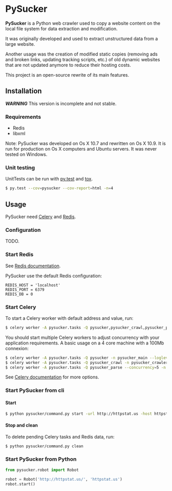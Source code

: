 PySucker
========

**PySucker** is a Python web crawler used to copy a website content on the local file system for data extraction and modification.

It was originally developed and used to extract unstructured data from a large website.

Another usage was the creation of modified static copies (removing ads and broken links, updating tracking scripts, etc.) of old dynamic websites that are not updated anymore to reduce their hosting costs.

This project is an open-source rewrite of its main features.

Installation
------------

***WARNING*** This version is incomplete and not stable.

### Requirements

* Redis
* libxml

Note: PySucker was developed on Os X 10.7 and rewritten on Os X 10.9. It is run for production on Os X computers and Ubuntu servers. It was never tested on Windows.

### Unit testing

UnitTests can be run with [py.test](http://pytest.org/latest/) and [tox](http://tox.readthedocs.org/en/latest/).

```zsh
$ py.test --cov=pysucker --cov-report=html -n=4
```

Usage
-----

PySucker need [Celery](http://www.celeryproject.org) and [Redis](http://redis.io).

### Configuration

TODO.

### Start Redis

See [Redis documentation](http://redis.io/documentation).

PySucker use the default Redis configuration:

```
REDIS_HOST = 'localhost'
REDIS_PORT = 6379
REDIS_DB = 0
```

### Start Celery

To start a Celery worker with default address and value, run:

```zsh
$ celery worker -A pysucker.tasks -Q pysucker,pysucker_crawl,pysucker_parse --loglevel=warning
```

You should start multiple Celery workers to adjust concurrency with your application requirements. A basic usage on a 4 core machine with a 100Mb connexion:

```zsh
$ celery worker -A pysucker.tasks -Q pysucker -n pysucker_main --loglevel=warning
$ celery worker -A pysucker.tasks -Q pysucker_crawl -n pysucker_crawler --concurrency=4 --loglevel=warning
$ celery worker -A pysucker.tasks -Q pysucker_parse --concurrency=5 -n pysucker_parser --loglevel=warning
```

See [Celery documentation](http://docs.celeryproject.org/en/latest/index.html) for more options.

### Start PySucker from cli

#### Start

```zsh
$ python pysucker/command.py start -url http://httpstat.us -host httpstat.us
```

#### Stop and clean

To delete pending Celery tasks and Redis data, run:

```zsh
$ python pysucker/command.py clean
```

### Start PySucker from Python

```Python
from pysucker.robot import Robot

robot = Robot('http://httpstat.us/', 'httpstat.us')
robot.start()
```